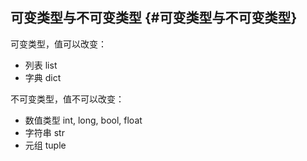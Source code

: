 ## 可变类型与不可变类型 {#可变类型与不可变类型}

可变类型，值可以改变：

* 列表 list
* 字典 dict

不可变类型，值不可以改变：

* 数值类型 int, long, bool, float
* 字符串 str
* 元组 tuple



